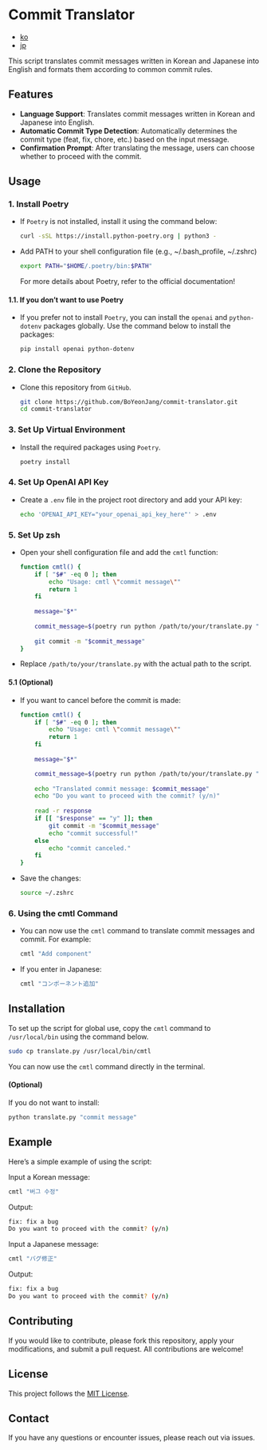 # Commit Translator

- [ko](docs/README_ko.md)
- [jp](docs/README_jp.md)

This script translates commit messages written in Korean and Japanese into English and formats them according to common commit rules.

## Features
- **Language Support**: Translates commit messages written in Korean and Japanese into English.
- **Automatic Commit Type Detection**: Automatically determines the commit type (feat, fix, chore, etc.) based on the input message.
- **Confirmation Prompt**: After translating the message, users can choose whether to proceed with the commit.

## Usage
### 1. Install Poetry

- If `Poetry` is not installed, install it using the command below:

    ```bash
    curl -sSL https://install.python-poetry.org | python3 -
    ```

- Add PATH to your shell configuration file (e.g., ~/.bash_profile, ~/.zshrc)

    ```bash
    export PATH="$HOME/.poetry/bin:$PATH"
    ```

    For more details about Poetry, refer to the official documentation!

#### 1.1. If you don’t want to use Poetry

- If you prefer not to install `Poetry`, you can install the `openai` and `python-dotenv` packages globally. Use the command below to install the packages:

    ```bash
    pip install openai python-dotenv
    ```

### 2. Clone the Repository

- Clone this repository from `GitHub`.

    ```bash
    git clone https://github.com/BoYeonJang/commit-translator.git
    cd commit-translator
    ```

### 3. Set Up Virtual Environment

- Install the required packages using `Poetry`.

    ```bash
    poetry install
    ```

### 4. Set Up OpenAI API Key

- Create a `.env` file in the project root directory and add your API key:

    ```bash
    echo 'OPENAI_API_KEY="your_openai_api_key_here"' > .env
    ```

### 5. Set Up zsh

- Open your shell configuration file and add the `cmtl` function:

    ```bash
    function cmtl() {
        if [ "$#" -eq 0 ]; then
            echo "Usage: cmtl \"commit message\""
            return 1
        fi
        
        message="$*"
        
        commit_message=$(poetry run python /path/to/your/translate.py "$message")
        
        git commit -m "$commit_message"
    }
    ```

- Replace `/path/to/your/translate.py` with the actual path to the script.

#### 5.1 (Optional)

- If you want to cancel before the commit is made:

    ```bash
    function cmtl() {
        if [ "$#" -eq 0 ]; then
            echo "Usage: cmtl \"commit message\""
            return 1
        fi
        
        message="$*"

        commit_message=$(poetry run python /path/to/your/translate.py "$message")
        
        echo "Translated commit message: $commit_message"
        echo "Do you want to proceed with the commit? (y/n)"
        
        read -r response
        if [[ "$response" == "y" ]]; then
            git commit -m "$commit_message"
            echo "commit successful!"
        else
            echo "commit canceled."
        fi
    }
    ```

- Save the changes:
    ```bash
    source ~/.zshrc
    ```

### 6. Using the cmtl Command

- You can now use the `cmtl` command to translate commit messages and commit. For example:

    ```bash
    cmtl "Add component"
    ```

- If you enter in Japanese:

    ```bash
    cmtl "コンポーネント追加"
    ```

## Installation
To set up the script for global use, copy the `cmtl` command to `/usr/local/bin` using the command below.

```bash
sudo cp translate.py /usr/local/bin/cmtl
```
You can now use the `cmtl` command directly in the terminal.

#### (Optional)
If you do not want to install:

```bash
python translate.py "commit message"
```

## Example
Here’s a simple example of using the script:

Input a Korean message:
```bash
cmtl "버그 수정"
```

Output:
```bash
fix: fix a bug
Do you want to proceed with the commit? (y/n)
```

Input a Japanese message:
```bash
cmtl "バグ修正"
```
Output:
```bash
fix: fix a bug
Do you want to proceed with the commit? (y/n)
```

## Contributing
If you would like to contribute, please fork this repository, apply your modifications, and submit a pull request. All contributions are welcome!

## License
This project follows the [MIT License](https://mit-license.org/).

## Contact
If you have any questions or encounter issues, please reach out via issues.